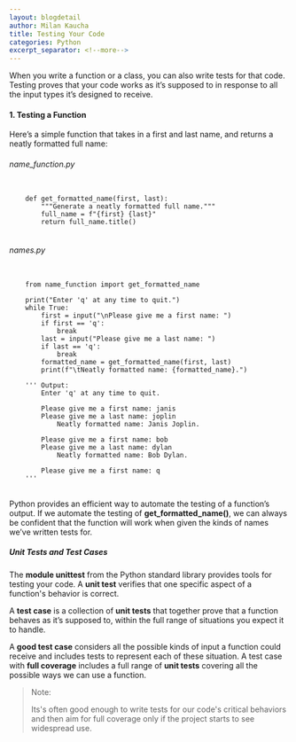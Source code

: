 ```yaml
---
layout: blogdetail
author: Milan Kaucha
title: Testing Your Code
categories: Python
excerpt_separator: <!--more-->
---
```


When you write a function or a class, you can also write tests for that code. Testing proves that your code works as it’s supposed to in response to all the input types it’s designed to receive.

<!--more-->

#### 1. Testing a Function

Here’s a simple function that takes in a first and last name, and returns a neatly formatted full name:

###### name_function.py

<pre>
<code>
    def get_formatted_name(first, last):
        """Generate a neatly formatted full name."""
        full_name = f"{first} {last}"
        return full_name.title()
</code>
</pre>

###### names.py

<pre>
<code>
    from name_function import get_formatted_name

    print("Enter 'q' at any time to quit.")
    while True:
        first = input("\nPlease give me a first name: ")
        if first == 'q':
            break
        last = input("Please give me a last name: ")
        if last == 'q':
            break
        formatted_name = get_formatted_name(first, last)
        print(f"\tNeatly formatted name: {formatted_name}.") 

    ''' Output:
        Enter 'q' at any time to quit.

        Please give me a first name: janis 
        Please give me a last name: joplin 
            Neatly formatted name: Janis Joplin.

        Please give me a first name: bob 
        Please give me a last name: dylan 
            Neatly formatted name: Bob Dylan.

        Please give me a first name: q 
    '''
</code>
</pre>

Python provides an efficient way to automate the testing of a function’s output. If we automate the testing of **get_formatted_name()**, we can always be confident that the function will work when given the kinds of names we’ve written tests for.

##### Unit Tests and Test Cases

The **module unittest** from the Python standard library provides tools for testing your code. A **unit test** verifies that one specific aspect of a function's behavior is correct.

A **test case** is a collection of **unit tests** that together prove that a function behaves as it’s supposed to, within the full range of situations you expect it to handle.

A **good test case** considers all the possible kinds of input a function could receive and includes tests to represent each of these situation. A test case with **full coverage** includes a full range of **unit tests** covering all the possible ways we can use a function.

> Note:
>
> Its's often good enough to write tests for our code's critical behaviors and then aim for full coverage only if the project starts to see widespread use.
